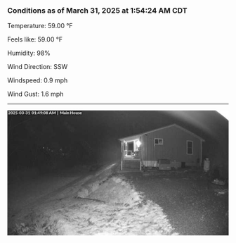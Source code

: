 ### Conditions as of March 31, 2025 at 1:54:24 AM CDT 

Temperature: 59.00 &deg;F

Feels like: 59.00 &deg;F

Humidity: 98%

Wind Direction: SSW

Windspeed: 0.9 mph

Wind Gust: 1.6 mph

---

<img src="./images/latest.jpeg"/>

